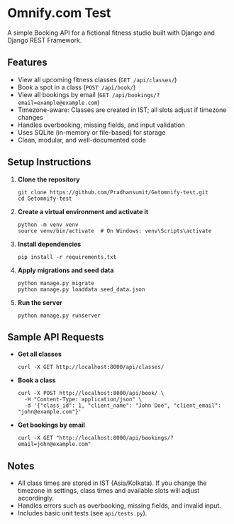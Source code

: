 # Omnify.com Test

A simple Booking API for a fictional fitness studio built with Django and Django REST Framework.

## Features

- View all upcoming fitness classes (`GET /api/classes/`)
- Book a spot in a class (`POST /api/book/`)
- View all bookings by email (`GET /api/bookings/?email=example@example.com`)
- Timezone-aware: Classes are created in IST; all slots adjust if timezone changes
- Handles overbooking, missing fields, and input validation
- Uses SQLite (in-memory or file-based) for storage
- Clean, modular, and well-documented code

## Setup Instructions

1. **Clone the repository**

   ```
   git clone https://github.com/Pradhansumit/Getomnify-test.git
   cd Getomnify-test
   ```

2. **Create a virtual environment and activate it**

   ```
   python -m venv venv
   source venv/bin/activate  # On Windows: venv\Scripts\activate
   ```

3. **Install dependencies**

   ```
   pip install -r requirements.txt
   ```

4. **Apply migrations and seed data**

   ```
   python manage.py migrate
   python manage.py loaddata seed_data.json
   ```

5. **Run the server**
   ```
   python manage.py runserver
   ```

## Sample API Requests

- **Get all classes**

  ```
  curl -X GET http://localhost:8000/api/classes/
  ```

- **Book a class**

  ```
  curl -X POST http://localhost:8000/api/book/ \
    -H "Content-Type: application/json" \
    -d '{"class_id": 1, "client_name": "John Doe", "client_email": "john@example.com"}'
  ```

- **Get bookings by email**
  ```
  curl -X GET "http://localhost:8000/api/bookings/?email=john@example.com"
  ```

## Notes

- All class times are stored in IST (Asia/Kolkata). If you change the timezone in settings, class times and available slots will adjust accordingly.
- Handles errors such as overbooking, missing fields, and invalid input.
- Includes basic unit tests (see `api/tests.py`).
